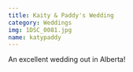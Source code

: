 ```yaml
---
title: Kaity & Paddy's Wedding
category: Weddings
img: 1DSC_0081.jpg
name: katypaddy
---
```


An excellent wedding out in Alberta!
